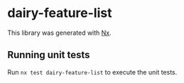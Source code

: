 # dairy-feature-list

This library was generated with [Nx](https://nx.dev).

## Running unit tests

Run `nx test dairy-feature-list` to execute the unit tests.
